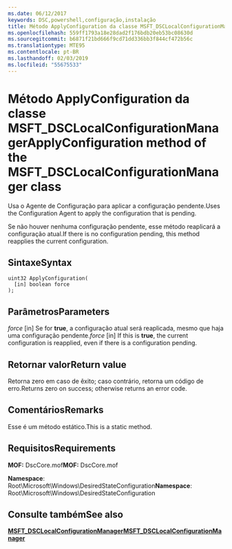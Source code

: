 ```yaml
---
ms.date: 06/12/2017
keywords: DSC,powershell,configuração,instalação
title: Método ApplyConfiguration da classe MSFT_DSCLocalConfigurationManager
ms.openlocfilehash: 559ff1793a18e28dad2f176bdb20eb53bc08630d
ms.sourcegitcommit: b6871f21bd666f9cd71dd336bb3f844cf472b56c
ms.translationtype: MTE95
ms.contentlocale: pt-BR
ms.lasthandoff: 02/03/2019
ms.locfileid: "55675533"
---
```

# <a name="applyconfiguration-method-of-the-msftdsclocalconfigurationmanager-class"></a><span data-ttu-id="e59da-103">Método ApplyConfiguration da classe MSFT_DSCLocalConfigurationManager</span><span class="sxs-lookup"><span data-stu-id="e59da-103">ApplyConfiguration method of the MSFT_DSCLocalConfigurationManager class</span></span>

<span data-ttu-id="e59da-104">Usa o Agente de Configuração para aplicar a configuração pendente.</span><span class="sxs-lookup"><span data-stu-id="e59da-104">Uses the Configuration Agent to apply the configuration that is pending.</span></span>

<span data-ttu-id="e59da-105">Se não houver nenhuma configuração pendente, esse método reaplicará a configuração atual.</span><span class="sxs-lookup"><span data-stu-id="e59da-105">If there is no configuration pending, this method reapplies the current configuration.</span></span>

## <a name="syntax"></a><span data-ttu-id="e59da-106">Sintaxe</span><span class="sxs-lookup"><span data-stu-id="e59da-106">Syntax</span></span>

```mof
uint32 ApplyConfiguration(
  [in] boolean force
);
```

## <a name="parameters"></a><span data-ttu-id="e59da-107">Parâmetros</span><span class="sxs-lookup"><span data-stu-id="e59da-107">Parameters</span></span>

<span data-ttu-id="e59da-108">*force* \[in\] Se for **true**, a configuração atual será reaplicada, mesmo que haja uma configuração pendente.</span><span class="sxs-lookup"><span data-stu-id="e59da-108">*force* \[in\] If this is **true**, the current configuration is reapplied, even if there is a configuration pending.</span></span>

## <a name="return-value"></a><span data-ttu-id="e59da-109">Retornar valor</span><span class="sxs-lookup"><span data-stu-id="e59da-109">Return value</span></span>

<span data-ttu-id="e59da-110">Retorna zero em caso de êxito; caso contrário, retorna um código de erro.</span><span class="sxs-lookup"><span data-stu-id="e59da-110">Returns zero on success; otherwise returns an error code.</span></span>

## <a name="remarks"></a><span data-ttu-id="e59da-111">Comentários</span><span class="sxs-lookup"><span data-stu-id="e59da-111">Remarks</span></span>

<span data-ttu-id="e59da-112">Esse é um método estático.</span><span class="sxs-lookup"><span data-stu-id="e59da-112">This is a static method.</span></span>

## <a name="requirements"></a><span data-ttu-id="e59da-113">Requisitos</span><span class="sxs-lookup"><span data-stu-id="e59da-113">Requirements</span></span>

<span data-ttu-id="e59da-114">**MOF:** DscCore.mof</span><span class="sxs-lookup"><span data-stu-id="e59da-114">**MOF:** DscCore.mof</span></span>

<span data-ttu-id="e59da-115">**Namespace**: Root\Microsoft\Windows\DesiredStateConfiguration</span><span class="sxs-lookup"><span data-stu-id="e59da-115">**Namespace**: Root\Microsoft\Windows\DesiredStateConfiguration</span></span>

## <a name="see-also"></a><span data-ttu-id="e59da-116">Consulte também</span><span class="sxs-lookup"><span data-stu-id="e59da-116">See also</span></span>

[<span data-ttu-id="e59da-117">**MSFT_DSCLocalConfigurationManager**</span><span class="sxs-lookup"><span data-stu-id="e59da-117">**MSFT_DSCLocalConfigurationManager**</span></span>](msft-dsclocalconfigurationmanager.md)